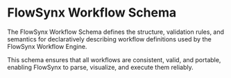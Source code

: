 # FlowSynx Workflow Schema
The FlowSynx Workflow Schema defines the structure, validation rules, 
and semantics for declaratively describing workflow definitions used 
by the FlowSynx Workflow Engine.

This schema ensures that all workflows are consistent, valid, and portable, 
enabling FlowSynx to parse, visualize, and execute them reliably.